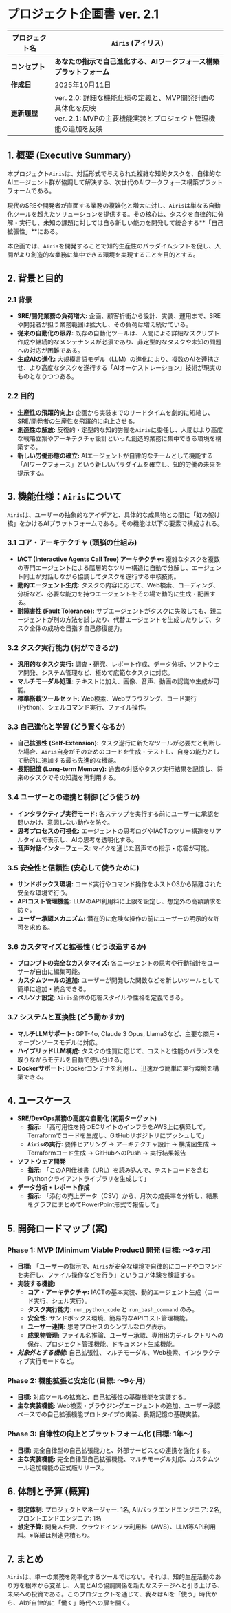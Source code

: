 # プロジェクト企画書 ver. 2.1

| プロジェクト名 | `Airis` (アイリス) |
| --- | --- |
| **コンセプト** | **あなたの指示で自己進化する、AIワークフォース構築プラットフォーム** |
| **作成日** | 2025年10月11日 |
| **更新履歴** | ver. 2.0: 詳細な機能仕様の定義と、MVP開発計画の具体化を反映<br>ver. 2.1: MVPの主要機能実装とプロジェクト管理機能の追加を反映 |

## 1. 概要 (Executive Summary)

本プロジェクト`Airis`は、対話形式で与えられた複雑な知的タスクを、自律的なAIエージェント群が協調して解決する、次世代のAIワークフォース構築プラットフォームである。

現代のSREや開発者が直面する業務の複雑化と増大に対し、`Airis`は単なる自動化ツールを超えたソリューションを提供する。その核心は、タスクを自律的に分解・実行し、未知の課題に対しては自ら新しい能力を開発して統合する**「自己拡張性」**にある。

本企画では、`Airis`を開発することで知的生産性のパラダイムシフトを促し、人間がより創造的な業務に集中できる環境を実現することを目的とする。

## 2. 背景と目的

### 2.1 背景
* **SRE/開発業務の負荷増大:** 企画、顧客折衝から設計、実装、運用まで、SREや開発者が担う業務範囲は拡大し、その負荷は増え続けている。
* **従来の自動化の限界:** 既存の自動化ツールは、人間による詳細なスクリプト作成や継続的なメンテナンスが必須であり、非定型的なタスクや未知の問題への対応が困難である。
* **生成AIの進化:** 大規模言語モデル（LLM）の進化により、複数のAIを連携させ、より高度なタスクを遂行する「AIオーケストレーション」技術が現実のものとなりつつある。

### 2.2 目的
* **生産性の飛躍的向上:** 企画から実装までのリードタイムを劇的に短縮し、SRE/開発者の生産性を飛躍的に向上させる。
* **創造性の解放:** 反復的・定型的な知的労働を`Airis`に委任し、人間はより高度な戦略立案やアーキテクチャ設計といった創造的業務に集中できる環境を構築する。
* **新しい労働形態の確立:** AIエージェントが自律的なチームとして機能する「AIワークフォース」という新しいパラダイムを確立し、知的労働の未来を提示する。

## 3. 機能仕様：`Airis`について

`Airis`は、ユーザーの抽象的なアイデアと、具体的な成果物との間に「虹の架け橋」をかけるAIプラットフォームである。その機能は以下の要素で構成される。

### 3.1 コア・アーキテクチャ (頭脳の仕組み)
* **IACT (Interactive Agents Call Tree) アーキテクチャ:** 複雑なタスクを複数の専門エージェントによる階層的なツリー構造に自動で分解し、エージェント同士が対話しながら協調してタスクを遂行する中核技術。
* **動的エージェント生成:** タスクの内容に応じて、Web検索、コーディング、分析など、必要な能力を持つエージェントをその場で動的に生成・配置する。
* **耐障害性 (Fault Tolerance):** サブエージェントがタスクに失敗しても、親エージェントが別の方法を試したり、代替エージェントを生成したりして、タスク全体の成功を目指す自己修復能力。

### 3.2 タスク実行能力 (何ができるか)
* **汎用的なタスク実行:** 調査・研究、レポート作成、データ分析、ソフトウェア開発、システム管理など、極めて広範なタスクに対応。
* **マルチモーダル処理:** テキストに加え、画像、音声、動画の認識や生成が可能。
* **標準搭載ツールセット:** Web検索、Webブラウジング、コード実行 (Python)、シェルコマンド実行、ファイル操作。

### 3.3 自己進化と学習 (どう賢くなるか)
* **自己拡張性 (Self-Extension):** タスク遂行に新たなツールが必要だと判断した場合、`Airis`自身がそのためのコードを生成・テストし、自身の能力として動的に追加する最も先進的な機能。
* **長期記憶 (Long-term Memory):** 過去の対話やタスク実行結果を記憶し、将来のタスクでその知識を再利用する。

### 3.4 ユーザーとの連携と制御 (どう使うか)
* **インタラクティブ実行モード:** 各ステップを実行する前にユーザーに承認を問いかけ、意図しない動作を防ぐ。
* **思考プロセスの可視化:** エージェントの思考ログやIACTのツリー構造をリアルタイムで表示し、AIの思考を透明化する。
* **音声対話インターフェース:** マイクを通じた音声での指示・応答が可能。

### 3.5 安全性と信頼性 (安心して使うために)
* **サンドボックス環境:** コード実行やコマンド操作をホストOSから隔離された安全な環境で行う。
* **APIコスト管理機能:** LLMのAPI利用料に上限を設定し、想定外の高額請求を防ぐ。
* **ユーザー承認メカニズム:** 潜在的に危険な操作の前にユーザーの明示的な許可を求める。

### 3.6 カスタマイズと拡張性 (どう改造するか)
* **プロンプトの完全なカスタマイズ:** 各エージェントの思考や行動指針をユーザーが自由に編集可能。
* **カスタムツールの追加:** ユーザーが開発した関数などを新しいツールとして簡単に追加・統合できる。
* **ペルソナ設定:** `Airis`全体の応答スタイルや性格を定義できる。

### 3.7 システムと互換性 (どう動かすか)
* **マルチLLMサポート:** GPT-4o, Claude 3 Opus, Llama3など、主要な商用・オープンソースモデルに対応。
* **ハイブリッドLLM構成:** タスクの性質に応じて、コストと性能のバランスを取りながらモデルを自動で使い分ける。
* **Dockerサポート:** Dockerコンテナを利用し、迅速かつ簡単に実行環境を構築できる。

## 4. ユースケース

* **SRE/DevOps業務の高度な自動化 (初期ターゲット)**
    * **指示:** 「高可用性を持つECサイトのインフラをAWS上に構築して。Terraformでコードを生成し、GitHubリポジトリにプッシュして」
    * **`Airis`の実行:** 要件ヒアリング → アーキテクチャ設計 → 構成図生成 → Terraformコード生成 → GitHubへのPush → 実行結果報告
* **ソフトウェア開発**
    * **指示:** 「このAPI仕様書（URL）を読み込んで、テストコードを含むPythonクライアントライブラリを生成して」
* **データ分析・レポート作成**
    * **指示:** 「添付の売上データ（CSV）から、月次の成長率を分析し、結果をグラフにまとめてPowerPoint形式で報告して」

## 5. 開発ロードマップ (案)

### Phase 1: MVP (Minimum Viable Product) 開発 (目標: 〜3ヶ月)
* **目標:** 「ユーザーの指示で、`Airis`が安全な環境で自律的にコードやコマンドを実行し、ファイル操作などを行う」というコア体験を検証する。
* **実装する機能:**
    * **コア・アーキテクチャ:** IACTの基本実装、動的エージェント生成（コード実行、シェル実行）。
    * **タスク実行能力:** `run_python_code` と `run_bash_command` のみ。
    * **安全性:** サンドボックス環境、簡易的なAPIコスト管理機能。
    * **ユーザー連携:** 思考プロセスのシンプルなログ表示。
    * **成果物管理:** ファイル名推論、ユーザー承認、専用出力ディレクトリへの保存、プロジェクト管理機能、ドキュメント生成機能。
* ***対象外とする機能:*** 自己拡張性、マルチモーダル、Web検索、インタラクティブ実行モードなど。

### Phase 2: 機能拡張と安定化 (目標: 〜9ヶ月)
* **目標:** 対応ツールの拡充と、自己拡張性の基礎機能を実装する。
* **主な実装機能:** Web検索・ブラウジングエージェントの追加、ユーザー承認ベースでの自己拡張機能プロトタイプの実装、長期記憶の基礎実装。

### Phase 3: 自律性の向上とプラットフォーム化 (目標: 1年〜)
* **目標:** 完全自律型の自己拡張能力と、外部サービスとの連携を強化する。
* **主な実装機能:** 完全自律型自己拡張機能、マルチモーダル対応、カスタムツール追加機能の正式版リリース。

## 6. 体制と予算 (概算)

* **想定体制:** プロジェクトマネージャー: 1名, AI/バックエンドエンジニア: 2名, フロントエンドエンジニア: 1名
* **想定予算:** 開発人件費、クラウドインフラ利用料（AWS）、LLM等API利用料。※詳細は別途見積もり。

## 7. まとめ

`Airis`は、単一の業務を効率化するツールではない。それは、知的生産活動のあり方を根本から変革し、人間とAIの協調関係を新たなステージへと引き上げる、未来への投資である。このプロジェクトを通じて、我々はAIを「使う」時代から、AIが自律的に「働く」時代への扉を開く。
